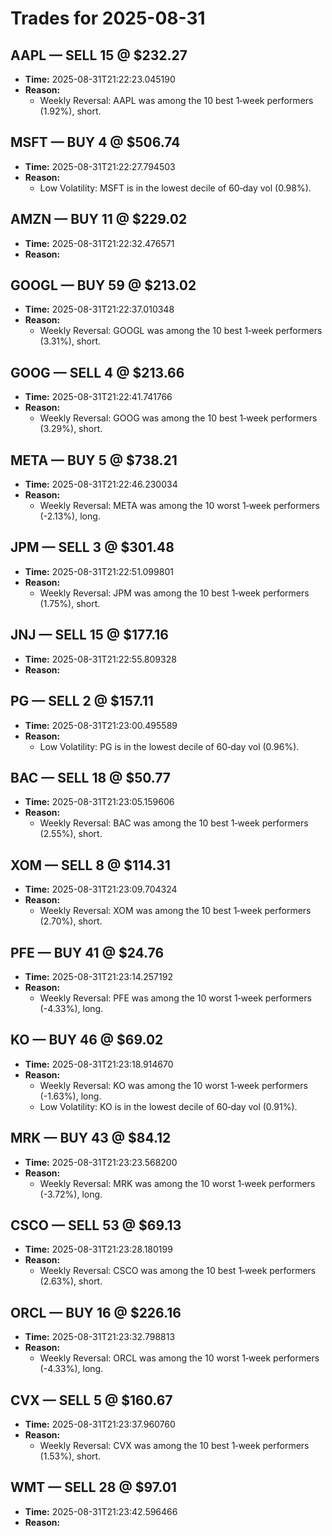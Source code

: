 # Trades for 2025-08-31

## AAPL — SELL 15 @ $232.27
- **Time:** 2025-08-31T21:22:23.045190
- **Reason:**
  - Weekly Reversal: AAPL was among the 10 best 1‑week performers (1.92%), short.

## MSFT — BUY 4 @ $506.74
- **Time:** 2025-08-31T21:22:27.794503
- **Reason:**
  - Low Volatility: MSFT is in the lowest decile of 60‑day vol (0.98%).

## AMZN — BUY 11 @ $229.02
- **Time:** 2025-08-31T21:22:32.476571
- **Reason:**

## GOOGL — BUY 59 @ $213.02
- **Time:** 2025-08-31T21:22:37.010348
- **Reason:**
  - Weekly Reversal: GOOGL was among the 10 best 1‑week performers (3.31%), short.

## GOOG — SELL 4 @ $213.66
- **Time:** 2025-08-31T21:22:41.741766
- **Reason:**
  - Weekly Reversal: GOOG was among the 10 best 1‑week performers (3.29%), short.

## META — BUY 5 @ $738.21
- **Time:** 2025-08-31T21:22:46.230034
- **Reason:**
  - Weekly Reversal: META was among the 10 worst 1‑week performers (-2.13%), long.

## JPM — SELL 3 @ $301.48
- **Time:** 2025-08-31T21:22:51.099801
- **Reason:**
  - Weekly Reversal: JPM was among the 10 best 1‑week performers (1.75%), short.

## JNJ — SELL 15 @ $177.16
- **Time:** 2025-08-31T21:22:55.809328
- **Reason:**

## PG — SELL 2 @ $157.11
- **Time:** 2025-08-31T21:23:00.495589
- **Reason:**
  - Low Volatility: PG is in the lowest decile of 60‑day vol (0.96%).

## BAC — SELL 18 @ $50.77
- **Time:** 2025-08-31T21:23:05.159606
- **Reason:**
  - Weekly Reversal: BAC was among the 10 best 1‑week performers (2.55%), short.

## XOM — SELL 8 @ $114.31
- **Time:** 2025-08-31T21:23:09.704324
- **Reason:**
  - Weekly Reversal: XOM was among the 10 best 1‑week performers (2.70%), short.

## PFE — BUY 41 @ $24.76
- **Time:** 2025-08-31T21:23:14.257192
- **Reason:**
  - Weekly Reversal: PFE was among the 10 worst 1‑week performers (-4.33%), long.

## KO — BUY 46 @ $69.02
- **Time:** 2025-08-31T21:23:18.914670
- **Reason:**
  - Weekly Reversal: KO was among the 10 worst 1‑week performers (-1.63%), long.
  - Low Volatility: KO is in the lowest decile of 60‑day vol (0.91%).

## MRK — BUY 43 @ $84.12
- **Time:** 2025-08-31T21:23:23.568200
- **Reason:**
  - Weekly Reversal: MRK was among the 10 worst 1‑week performers (-3.72%), long.

## CSCO — SELL 53 @ $69.13
- **Time:** 2025-08-31T21:23:28.180199
- **Reason:**
  - Weekly Reversal: CSCO was among the 10 best 1‑week performers (2.63%), short.

## ORCL — BUY 16 @ $226.16
- **Time:** 2025-08-31T21:23:32.798813
- **Reason:**
  - Weekly Reversal: ORCL was among the 10 worst 1‑week performers (-4.33%), long.

## CVX — SELL 5 @ $160.67
- **Time:** 2025-08-31T21:23:37.960760
- **Reason:**
  - Weekly Reversal: CVX was among the 10 best 1‑week performers (1.53%), short.

## WMT — SELL 28 @ $97.01
- **Time:** 2025-08-31T21:23:42.596466
- **Reason:**

